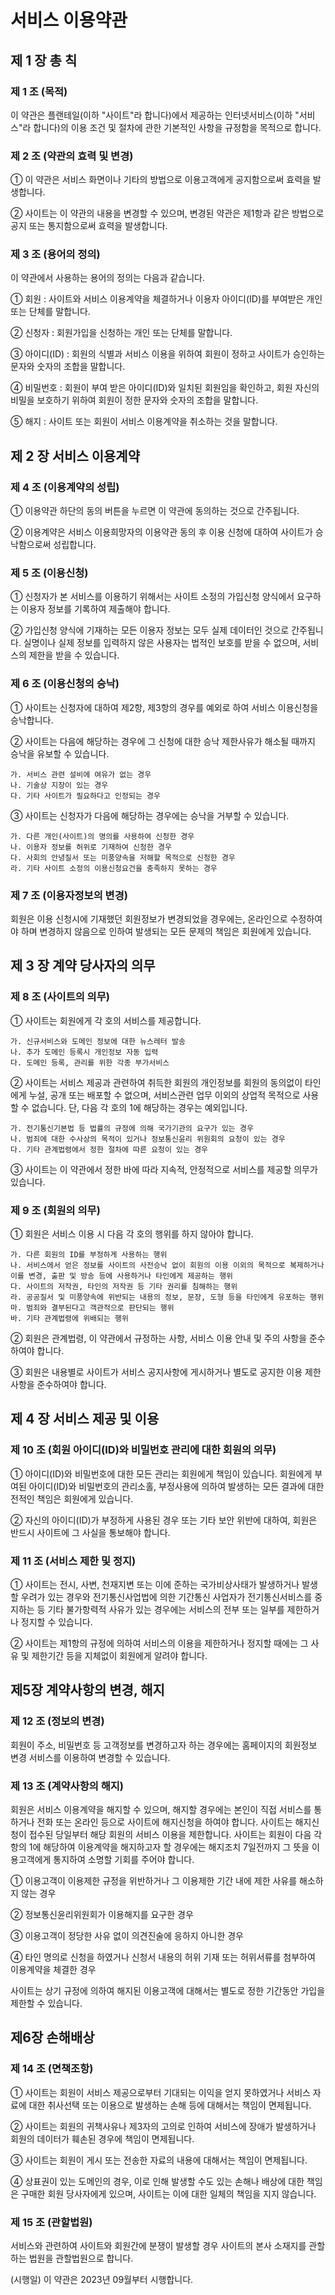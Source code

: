 # 서비스 이용약관

## 제 1 장 총 칙

 

### 제 1 조 (목적)
이 약관은 플랜테일(이하 "사이트"라 합니다)에서 제공하는 인터넷서비스(이하 "서비스"라 합니다)의 이용 조건 및 절차에 관한 기본적인 사항을 규정함을 목적으로 합니다.

 

### 제 2 조 (약관의 효력 및 변경)
① 이 약관은 서비스 화면이나 기타의 방법으로 이용고객에게 공지함으로써 효력을 발생합니다.

② 사이트는 이 약관의 내용을 변경할 수 있으며, 변경된 약관은 제1항과 같은 방법으로 공지 또는 통지함으로써 효력을 발생합니다.

 

### 제 3 조 (용어의 정의)
이 약관에서 사용하는 용어의 정의는 다음과 같습니다.

① 회원 : 사이트와 서비스 이용계약을 체결하거나 이용자 아이디(ID)를 부여받은 개인 또는 단체를 말합니다.

② 신청자 : 회원가입을 신청하는 개인 또는 단체를 말합니다.

③ 아이디(ID) : 회원의 식별과 서비스 이용을 위하여 회원이 정하고 사이트가 승인하는 문자와 숫자의 조합을 말합니다.

④ 비밀번호 : 회원이 부여 받은 아이디(ID)와 일치된 회원임을 확인하고, 회원 자신의 비밀을 보호하기 위하여 회원이 정한 문자와 숫자의 조합을 말합니다.

⑤ 해지 : 사이트 또는 회원이 서비스 이용계약을 취소하는 것을 말합니다.

 

## 제 2 장 서비스 이용계약

 

### 제 4 조 (이용계약의 성립)

① 이용약관 하단의 동의 버튼을 누르면 이 약관에 동의하는 것으로 간주됩니다.

② 이용계약은 서비스 이용희망자의 이용약관 동의 후 이용 신청에 대하여 사이트가 승낙함으로써 성립합니다.

 

### 제 5 조 (이용신청)

① 신청자가 본 서비스를 이용하기 위해서는 사이트 소정의 가입신청 양식에서 요구하는 이용자 정보를 기록하여 제출해야 합니다.

② 가입신청 양식에 기재하는 모든 이용자 정보는 모두 실제 데이터인 것으로 간주됩니다. 실명이나 실제 정보를 입력하지 않은 사용자는 법적인 보호를 받을 수 없으며, 서비스의 제한을 받을 수 있습니다.

 

### 제 6 조 (이용신청의 승낙)

① 사이트는 신청자에 대하여 제2항, 제3항의 경우를 예외로 하여 서비스 이용신청을 승낙합니다.

② 사이트는 다음에 해당하는 경우에 그 신청에 대한 승낙 제한사유가 해소될 때까지 승낙을 유보할 수 있습니다.
```
가. 서비스 관련 설비에 여유가 없는 경우
나. 기술상 지장이 있는 경우
다. 기타 사이트가 필요하다고 인정되는 경우
```

③ 사이트는 신청자가 다음에 해당하는 경우에는 승낙을 거부할 수 있습니다.
```
가. 다른 개인(사이트)의 명의를 사용하여 신청한 경우
나. 이용자 정보를 허위로 기재하여 신청한 경우
다. 사회의 안녕질서 또는 미풍양속을 저해할 목적으로 신청한 경우
라. 기타 사이트 소정의 이용신청요건을 충족하지 못하는 경우
```
 

### 제 7 조 (이용자정보의 변경)
회원은 이용 신청시에 기재했던 회원정보가 변경되었을 경우에는, 온라인으로 수정하여야 하며 변경하지 않음으로 인하여 발생되는 모든 문제의 책임은 회원에게 있습니다.

 

## 제 3 장 계약 당사자의 의무

 

### 제 8 조 (사이트의 의무)
① 사이트는 회원에게 각 호의 서비스를 제공합니다.
```
가. 신규서비스와 도메인 정보에 대한 뉴스레터 발송
나. 추가 도메인 등록시 개인정보 자동 입력
다. 도메인 등록, 관리를 위한 각종 부가서비스
```
② 사이트는 서비스 제공과 관련하여 취득한 회원의 개인정보를 회원의 동의없이 타인에게 누설, 공개 또는 배포할 수 없으며, 서비스관련 업무 이외의 상업적 목적으로 사용할 수 없습니다. 단, 다음 각 호의 1에 해당하는 경우는 예외입니다.
```
가. 전기통신기본법 등 법률의 규정에 의해 국가기관의 요구가 있는 경우
나. 범죄에 대한 수사상의 목적이 있거나 정보통신윤리 위원회의 요청이 있는 경우
다. 기타 관계법령에서 정한 절차에 따른 요청이 있는 경우
```
③ 사이트는 이 약관에서 정한 바에 따라 지속적, 안정적으로 서비스를 제공할 의무가 있습니다.

 

### 제 9 조 (회원의 의무)
① 회원은 서비스 이용 시 다음 각 호의 행위를 하지 않아야 합니다.
```
가. 다른 회원의 ID를 부정하게 사용하는 행위
나. 서비스에서 얻은 정보를 사이트의 사전승낙 없이 회원의 이용 이외의 목적으로 복제하거나 이를 변경, 출판 및 방송 등에 사용하거나 타인에게 제공하는 행위
다. 사이트의 저작권, 타인의 저작권 등 기타 권리를 침해하는 행위
라. 공공질서 및 미풍양속에 위반되는 내용의 정보, 문장, 도형 등을 타인에게 유포하는 행위
마. 범죄와 결부된다고 객관적으로 판단되는 행위
바. 기타 관계법령에 위배되는 행위
```
② 회원은 관계법령, 이 약관에서 규정하는 사항, 서비스 이용 안내 및 주의 사항을 준수하여야 합니다.

③ 회원은 내용별로 사이트가 서비스 공지사항에 게시하거나 별도로 공지한 이용 제한 사항을 준수하여야 합니다.

 

## 제 4 장 서비스 제공 및 이용

 

### 제 10 조 (회원 아이디(ID)와 비밀번호 관리에 대한 회원의 의무)
① 아이디(ID)와 비밀번호에 대한 모든 관리는 회원에게 책임이 있습니다. 회원에게 부여된 아이디(ID)와 비밀번호의 관리소홀, 부정사용에 의하여 발생하는 모든 결과에 대한 전적인 책임은 회원에게 있습니다.

② 자신의 아이디(ID)가 부정하게 사용된 경우 또는 기타 보안 위반에 대하여, 회원은 반드시 사이트에 그 사실을 통보해야 합니다.

 

### 제 11 조 (서비스 제한 및 정지)
① 사이트는 전시, 사변, 천재지변 또는 이에 준하는 국가비상사태가 발생하거나 발생할 우려가 있는 경우와 전기통신사업법에 의한 기간통신 사업자가 전기통신서비스를 중지하는 등 기타 불가항력적 사유가 있는 경우에는 서비스의 전부 또는 일부를 제한하거나 정지할 수 있습니다.

② 사이트는 제1항의 규정에 의하여 서비스의 이용을 제한하거나 정지할 때에는 그 사유 및 제한기간 등을 지체없이 회원에게 알려야 합니다.

 

## 제5장 계약사항의 변경, 해지

 

### 제 12 조 (정보의 변경)
회원이 주소, 비밀번호 등 고객정보를 변경하고자 하는 경우에는 홈페이지의 회원정보 변경 서비스를 이용하여 변경할 수 있습니다.

 

### 제 13 조 (계약사항의 해지)
회원은 서비스 이용계약을 해지할 수 있으며, 해지할 경우에는 본인이 직접 서비스를 통하거나 전화 또는 온라인 등으로 사이트에 해지신청을 하여야 합니다. 사이트는 해지신청이 접수된 당일부터 해당 회원의 서비스 이용을 제한합니다. 사이트는 회원이 다음 각 항의 1에 해당하여 이용계약을 해지하고자 할 경우에는 해지조치 7일전까지 그 뜻을 이용고객에게 통지하여 소명할 기회를 주어야 합니다.

① 이용고객이 이용제한 규정을 위반하거나 그 이용제한 기간 내에 제한 사유를 해소하지 않는 경우

② 정보통신윤리위원회가 이용해지를 요구한 경우

③ 이용고객이 정당한 사유 없이 의견진술에 응하지 아니한 경우

④ 타인 명의로 신청을 하였거나 신청서 내용의 허위 기재 또는 허위서류를 첨부하여 이용계약을 체결한 경우

사이트는 상기 규정에 의하여 해지된 이용고객에 대해서는 별도로 정한 기간동안 가입을 제한할 수 있습니다.

 

## 제6장 손해배상

 

### 제 14 조 (면책조항)

① 사이트는 회원이 서비스 제공으로부터 기대되는 이익을 얻지 못하였거나 서비스 자료에 대한 취사선택 또는 이용으로 발생하는 손해 등에 대해서는 책임이 면제됩니다.

② 사이트는 회원의 귀책사유나 제3자의 고의로 인하여 서비스에 장애가 발생하거나 회원의 데이터가 훼손된 경우에 책임이 면제됩니다.

③ 사이트는 회원이 게시 또는 전송한 자료의 내용에 대해서는 책임이 면제됩니다.

④ 상표권이 있는 도메인의 경우, 이로 인해 발생할 수도 있는 손해나 배상에 대한 책임은 구매한 회원 당사자에게 있으며, 사이트는 이에 대한 일체의 책임을 지지 않습니다.

 

### 제 15 조 (관할법원)

 

서비스와 관련하여 사이트와 회원간에 분쟁이 발생할 경우 사이트의 본사 소재지를 관할하는 법원을 관할법원으로 합니다.
 

(시행일) 이 약관은 2023년 09월부터 시행합니다.
